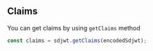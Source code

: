 ## Claims

You can get claims by using `getClaims` method

```ts
const claims = sdjwt.getClaims(encodedSdjwt);
```
